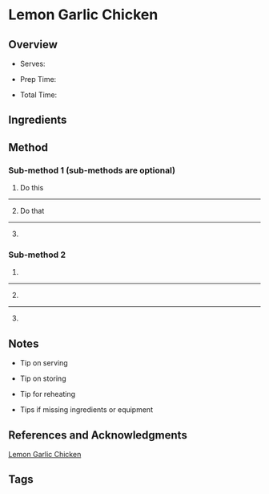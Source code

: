 # Lemon Garlic Chicken

## Overview

- Serves:

- Prep Time:

- Total Time:

## Ingredients



## Method

### Sub-method 1 (sub-methods are optional)

1. Do this
---
2. Do that
---
3.

### Sub-method 2

1.
---
2.
---
3.

## Notes

- Tip on serving

- Tip on storing

- Tip for reheating

- Tips if missing ingredients or equipment

## References and Acknowledgments

[Lemon Garlic Chicken](https://www.reddit.com/r/HealthyFood/comments/fm0cif/lemon_garlic_chicken_with_a_salad_drizzled_with/)

## Tags


